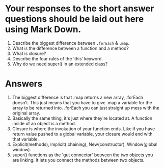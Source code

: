 # Your responses to the short answer questions should be laid out here using Mark Down.
1. Describe the biggest difference between `.forEach` & `.map`.
2. What is the difference between a function and a method?
3. What is closure?
4. Describe the four rules of the 'this' keyword.
5. Why do we need super() in an extended class?



# Answers
1. The biggest difference is that .map returns a new array, .forEach doesn't. This just means that you have to give .map a variable for the array to be returned into. .forEach you can just straight up mess with the original array.
2. Basically the same thing, it's just where they're located at. A function inside of an object is a method. 
3. Closure is where the invokation of your function ends. Like if you have return value pushed to a global variable, your closure would end with that variable.
4. Explicit(methods), Implicit(.chaining), New(constructor), Window(global window).
5. super() functions as the 'gut connector' between the two objects you are linking. It lets you connect the methods between two objects. 
